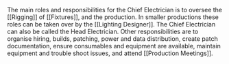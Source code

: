 The main roles and responsibilities for the Chief Electrician is to oversee the [[Rigging]] of [[Fixtures]], and the production. In smaller productions these roles can be taken over by the [[Lighting Designer]]. The Chief Electrician can also be called the Head Electrician. Other responsibilities are to organise hiring, builds, patching, power and data distribution, create patch documentation, ensure consumables and equipment are available, maintain equipment and trouble shoot issues, and attend [[Production Meetings]].

